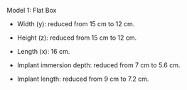 Model 1: Flat Box
 
-	Width (y): reduced from 15 cm to 12 cm.
-	Height (z): reduced from 15 cm to 12 cm.
-	Length (x):   16 cm.
  
-	Implant immersion depth: reduced from 7 cm to 5.6 cm.
-	Implant length: reduced from 9 cm to 7.2 cm.


